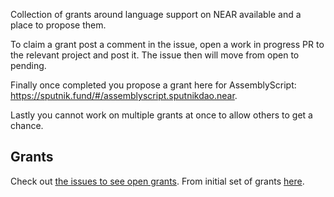 Collection of grants around language support on NEAR available and a place to propose them.

To claim a grant post a comment in the issue, open a work in progress PR to the relevant project and post it.  The issue then will move from open to pending.

Finally once completed you propose a grant here for AssemblyScript: https://sputnik.fund/#/assemblyscript.sputnikdao.near.

Lastly you cannot work on multiple grants at once to allow others to get a chance.

## Grants

Check out [the issues to see open grants](https://github.com/near/grants/issues?q=is%3Aopen+is%3Aissue+label%3A%22Open+Grant%22).
From initial set of grants [here](https://gov.near.org/t/assemblyscript-grant-q1-2021/697).
